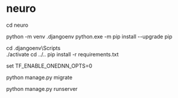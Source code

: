 # neuro

cd neuro

python -m venv .djangoenv
python.exe -m pip install --upgrade pip

cd .djangoenv\Scripts\
./activate
cd ../..
pip install -r requirements.txt

set TF_ENABLE_ONEDNN_OPTS=0

python manage.py migrate

python manage.py runserver



